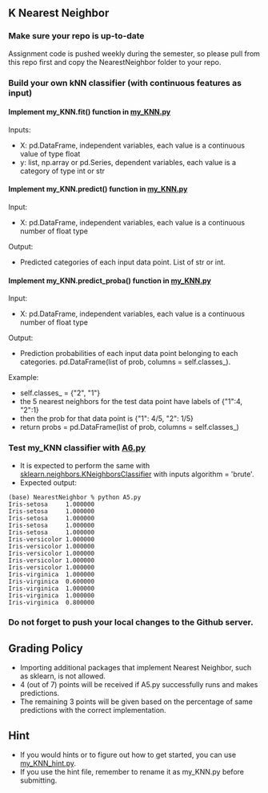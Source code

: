 ## K Nearest Neighbor

### Make sure your repo is up-to-date

Assignment code is pushed weekly during the semester, so please pull from this repo first and copy the NearestNeighbor folder to your repo. 

### Build your own kNN classifier (with continuous features as input)

#### Implement my_KNN.fit() function in [my_KNN.py](NearestNeighbor/my_KNN.py)
Inputs:
- X: pd.DataFrame, independent variables, each value is a continuous value of type float
- y: list, np.array or pd.Series, dependent variables, each value is a category of type int or str

#### Implement my_KNN.predict() function in [my_KNN.py](NearestNeighbor/my_KNN.py)
Input:
- X: pd.DataFrame, independent variables, each value is a continuous number of float type

Output:
- Predicted categories of each input data point. List of str or int.

#### Implement my_KNN.predict_proba() function in [my_KNN.py](NearestNeighbor/my_KNN.py)
Input:
- X: pd.DataFrame, independent variables, each value is a continuous number of float type

Output:
- Prediction probabilities of each input data point belonging to each categories. pd.DataFrame(list of prob, columns = self.classes_).

Example:
- self.classes_ = {"2", "1"}
- the 5 nearest neighbors for the test data point have labels of {"1":4, "2":1}
- then the prob for that data point is {"1": 4/5, "2": 1/5}
- return probs = pd.DataFrame(list of prob, columns = self.classes_)

### Test my_KNN classifier with [A6.py](NearestNeighbor/A6.py)
 - It is expected to perform the same with [sklearn.neighbors.KNeighborsClassifier](https://scikit-learn.org/stable/modules/generated/sklearn.neighbors.KNeighborsClassifier.html) with inputs algorithm = 'brute'.
 - Expected output:
 ```
 (base) NearestNeighbor % python A5.py 
Iris-setosa     1.000000
Iris-setosa     1.000000
Iris-setosa     1.000000
Iris-setosa     1.000000
Iris-setosa     1.000000
Iris-versicolor 1.000000
Iris-versicolor 1.000000
Iris-versicolor 1.000000
Iris-versicolor 1.000000
Iris-versicolor 1.000000
Iris-virginica  1.000000
Iris-virginica  0.600000
Iris-virginica  1.000000
Iris-virginica  1.000000
Iris-virginica  0.800000
 ```
 
### Do not forget to push your local changes to the Github server.

 ## Grading Policy
 - Importing additional packages that implement Nearest Neighbor, such as sklearn, is not allowed.
 - 4 (out of 7) points will be received if A5.py successfully runs and makes predictions.
 - The remaining 3 points will be given based on the percentage of same predictions with the correct implementation.

## Hint
 - If you would hints or to figure out how to get started, you can use [my_KNN_hint.py](NearestNeighbor/my_KNN_hint.py).
 - If you use the hint file, remember to rename it as my_KNN.py before submitting.
